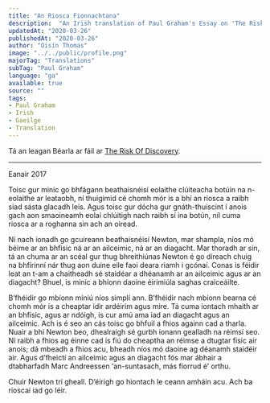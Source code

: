 ```yaml
---
title: "An Riosca Fionnachtana"
description:  "An Irish translation of Paul Graham's Essay on 'The Risk of Discovery'"
updatedAt: "2020-03-26"
publishedAt: "2020-03-26"
author: "Oisín Thomas"
image: "../../public/profile.png"
majorTag: "Translations"
subTag: "Paul Graham"
language: "ga"
available: true
source: ""
tags: 
- Paul Graham
- Irish
- Gaeilge
- Translation
---
```


Tá an leagan Béarla ar fáil ar [The Risk Of Discovery](http://www.paulgraham.com/disc.html).

---
Eanair 2017

Toisc gur minic go bhfágann beathaisnéisí eolaithe clúiteacha botúin na n-eolaithe ar leataobh, ní thuigimid cé chomh mór is a bhí an riosca a raibh siad sásta glacadh leis. Agus toisc gur dócha gur gnáth-thuiscint í anois gach aon smaoineamh eolaí chlúitigh nach raibh sí ina botún, níl cuma riosca ar a roghanna sin ach an oiread. 

Ní nach ionadh go gcuireann beathaisnéisí Newton, mar shampla, níos mó béime ar an bhfisic ná ar an ailceimic, ná ar an diagacht. Mar thoradh ar sin, tá an chuma ar an scéal gur thug bhreithiúnas Newton é go díreach chuig na bhfírinní nár thug aon duine eile faoi deara riamh i gcónaí. Conas is féidir leat an t-am a chaitheadh sé staidéar a dhéanamh ar an ailceimic agus ar an diagacht? Bhuel, is minic a bhíonn daoine éirimiúla saghas craiceáilte.

B’fhéidir go mbíonn míniú níos simplí ann. B’fhéidir nach mbíonn bearna cé chomh mór is a cheaptar idir ardéirim agus mire. Tá cuma iontach mhaith ar an bhfisic, agus ar ndóigh, is cur amú ama iad an diagacht agus an ailceimic. Ach is é seo an cás toisc go bhfuil a fhios againn cad a tharla. Nuair a bhí Newton beo, dhealraigh sé gurbh ionann gealladh na réimsí seo. Ní raibh a fhios ag éinne cad is fiú do cheaptha an réimse a dtugtar fisic air anois; dá mbeadh a fhios acu, bheadh níos mó daoine ag déanamh staidéir air. Agus d’fheictí an ailceimic agus an diagacht fós mar ábhair a dtabharfadh Marc Andreessen ‘an-suntasach, más fíorrud é’ orthu.

Chuir Newton trí gheall. D’éirigh go hiontach le ceann amháin acu. Ach ba rioscaí iad go léir.
